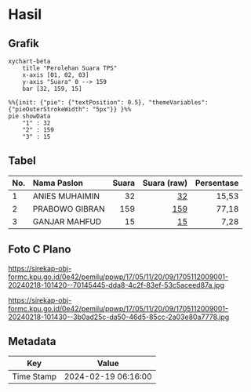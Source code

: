 # Hasil

## Grafik

```mermaid
xychart-beta
    title "Perolehan Suara TPS"
    x-axis [01, 02, 03]
    y-axis "Suara" 0 --> 159
    bar [32, 159, 15]
```

```mermaid
%%{init: {"pie": {"textPosition": 0.5}, "themeVariables": {"pieOuterStrokeWidth": "5px"}} }%%
pie showData
    "1" : 32
    "2" : 159
    "3" : 15
```

## Tabel

| No. | Nama Paslon    | Suara | Suara (raw) | Persentase |
|:--- |:-------------- | -----:| -----------:| ----------:|
| 1   | ANIES MUHAIMIN | 32    | [32][p-1]   | 15,53      |
| 2   | PRABOWO GIBRAN | 159   | [159][p-2]  | 77,18      |
| 3   | GANJAR MAHFUD  | 15    | [15][p-3]   | 7,28       |


[p-1]: https://github.com/gigit-pemilu/pemilu-2024-17-bengkulu/blob/main/pilpres/hitung-suara/sub/17-bengkulu/sub/05-seluma/sub/11-seluma-selatan/sub/2009-tanjung-seluai/sub/001-tps/sub/paslon-1.txt
[p-2]: https://github.com/gigit-pemilu/pemilu-2024-17-bengkulu/blob/main/pilpres/hitung-suara/sub/17-bengkulu/sub/05-seluma/sub/11-seluma-selatan/sub/2009-tanjung-seluai/sub/001-tps/sub/paslon-2.txt
[p-3]: https://github.com/gigit-pemilu/pemilu-2024-17-bengkulu/blob/main/pilpres/hitung-suara/sub/17-bengkulu/sub/05-seluma/sub/11-seluma-selatan/sub/2009-tanjung-seluai/sub/001-tps/sub/paslon-3.txt

## Foto C Plano

https://sirekap-obj-formc.kpu.go.id/0e42/pemilu/ppwp/17/05/11/20/09/1705112009001-20240218-101420--70145445-dda8-4c2f-83ef-53c5aceed87a.jpg

https://sirekap-obj-formc.kpu.go.id/0e42/pemilu/ppwp/17/05/11/20/09/1705112009001-20240218-101430--3b0ad25c-da50-46d5-85cc-2a03e80a7778.jpg


## Metadata

| Key        | Value               |
| ---------- | ------------------- |
| Time Stamp | 2024-02-19 06:16:00 |



